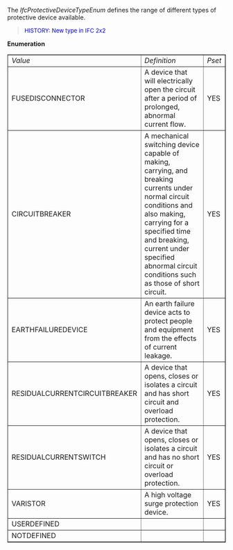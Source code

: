 ﻿The _IfcProtectiveDeviceTypeEnum_ defines the range of different types of protective device available.

> <font color="#0000FF" size="-1"> HISTORY: New type in IFC
		  2x2</font>
> 


**Enumeration**

<table border="1"> 
		<tr> 
		  <td><i>Value</i></td> 
		  <td><i>Definition</i></td> 
		  <td><i>Pset</i></td> 
		</tr> 
		<tr> 
		  <td>FUSEDISCONNECTOR</td> 
		  <td>A device that will electrically open the circuit after a period of
			 prolonged, abnormal current flow.</td> 
		  <td>YES</td> 
		</tr> 
		<tr> 
		  <td>CIRCUITBREAKER</td> 
		  <td>A mechanical switching device capable of making, carrying, and
			 breaking currents under normal circuit conditions and also making, carrying for
			 a specified time and breaking, current under specified abnormal circuit
			 conditions such as those of short circuit.</td> 
		  <td>YES</td> 
		</tr> 
		<tr> 
		  <td>EARTHFAILUREDEVICE</td> 
		  <td>An earth failure device acts to protect people and equipment from
			 the effects of current leakage.</td> 
		  <td>YES</td> 
		</tr> 
		<tr> 
		  <td>RESIDUALCURRENTCIRCUITBREAKER</td> 
		  <td>A device that opens, closes or isolates a circuit and has short
			 circuit and overload protection.</td> 
		  <td>YES</td> 
		</tr> 
		<tr> 
		  <td>RESIDUALCURRENTSWITCH</td> 
		  <td>A device that opens, closes or isolates a circuit and has no short
			 circuit or overload protection.</td> 
		  <td>YES</td> 
		</tr> 
		<tr> 
		  <td>VARISTOR</td> 
		  <td>A high voltage surge protection device.</td> 
		  <td>YES</td> 
		</tr> 
		<tr> 
		  <td>USERDEFINED</td> 
		  <td></td> 
		  <td></td> 
		</tr> 
		<tr> 
		  <td>NOTDEFINED</td> 
		  <td></td> 
		  <td></td> 
		</tr> 
	 </table>
